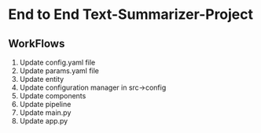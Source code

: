 # End to End Text-Summarizer-Project

## WorkFlows

1. Update config.yaml file
2. Update params.yaml file
3. Update entity
4. Update configuration manager in src->config
5. Update components
6. Update pipeline
7. Update main.py
8. Update app.py